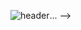 ![header](https://capsule-render.vercel.app/api?type=wave&color=blue&height=300&section=header&text=Jaeyeong%20Github&fontSize=90)...
-->
